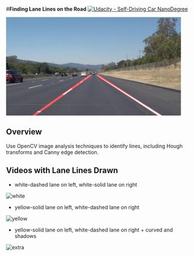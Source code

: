 #**Finding Lane Lines on the Road** 
[![Udacity - Self-Driving Car NanoDegree](https://s3.amazonaws.com/udacity-sdc/github/shield-carnd.svg)](http://www.udacity.com/drive)

<img src="laneLines_thirdPass.jpg" width="480" alt="Combined Image" />

Overview
---

Use OpenCV image analysis techniques to identify lines, including Hough transforms and Canny edge detection.

Videos with Lane Lines Drawn
---
- white-dashed lane on left, white-solid lane on right

![white](https://cloud.githubusercontent.com/assets/10526591/23360748/8d0d9a28-fd30-11e6-8e70-6874717f4ff1.gif)


- yellow-solid lane on left, white-dashed lane on right

![yellow](https://cloud.githubusercontent.com/assets/10526591/23360747/8d0817a6-fd30-11e6-9d45-7d54faebf64f.gif)


- yellow-solid lane on left, white-dashed lane on right + curved and shadows

![extra](https://cloud.githubusercontent.com/assets/10526591/23360749/8d0e2a6a-fd30-11e6-9831-16caf442317a.gif)


